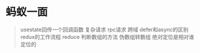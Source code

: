 # 蚂蚁一面
> usestate回传一个回调函数
> 复杂请求
> rpc请求
> 跨域
> defer和async的区别
> redux的工作流程
> reduce
> 判断数组的方法
> 伪数组转数组
> 绝对定位是相对谁定位的

